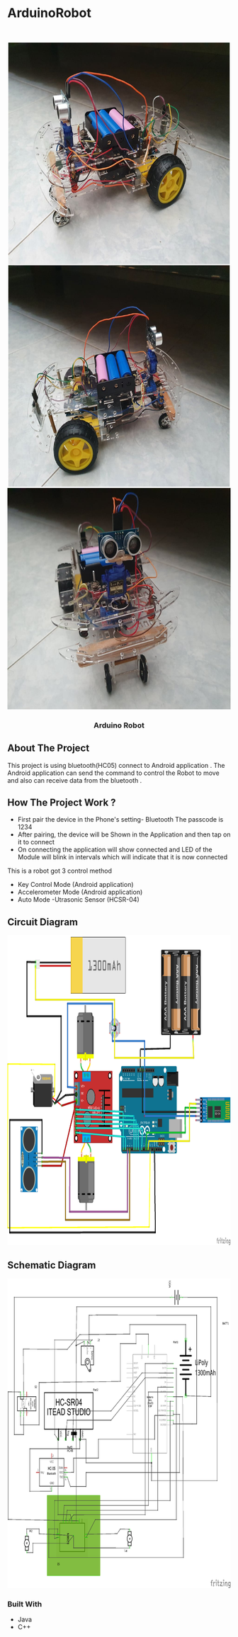 # ArduinoRobot

<br />
<p align="center">
  <a href="https://github.com/YeongCC/ArduinoRobot">
    <img src="https://github.com/YeongCC/ArduinoRobot/blob/main/Picture/2.jpg" alt="Logo" width="500" height="500">
  </a>
  <a href="https://github.com/YeongCC/ArduinoRobot">
    <img src="https://github.com/YeongCC/ArduinoRobot/blob/main/Picture/3.jpg" alt="Logo" width="500" height="500">
  </a>
    <a href="https://github.com/YeongCC/ArduinoRobot">
    <img src="https://github.com/YeongCC/ArduinoRobot/blob/main/Picture/1.jpg" alt="Logo" width="650" height="500">
  </a>
  <h3 align="center">Arduino Robot</h3>
</p>

## About The Project

This project is using bluetooth(HC05) connect to Android application . The Android application can send the command to control the Robot to move and also can receive data from the bluetooth . 



## How The Project Work ?

* First pair the device in the Phone's setting- Bluetooth The passcode is 1234 
* After pairing, the device will be Shown in the Application and then tap on it to connect
* On connecting the application will show connected and LED of the Module will blink in intervals which will indicate that it is now connected

This is a robot got 3 control method 
* Key Control Mode (Android application)
* Accelerometer Mode (Android application)
* Auto Mode -Utrasonic Sensor (HCSR-04)

## Circuit Diagram

  </a>
    <img src="https://github.com/YeongCC/ArduinoRobot/blob/main/Picture/CC_robo_bb.png" alt="Logo" width="1000" height="700">
  </a>
 
## Schematic Diagram

  </a>
    <img src="https://github.com/YeongCC/ArduinoRobot/blob/main/Picture/CC_robo_schem.png" alt="Logo" width="1000" height="700">
  </a>
  
### Built With
* Java
* C++


